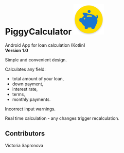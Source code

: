 # PiggyCalculator                    <img src="icon.png" width = "100">  


Android App for loan calculation (Kotlin)                                                 
**Version 1.0**

Simple and convenient design.

Calculates any field:
- total amount of your loan,
- down payment,
- interest rate,
- terms,
- monthly payments.

Incorrect input warnings.

Real time calculation - any changes trigger recalculation.

## Contributors

Victoria Sapronova
